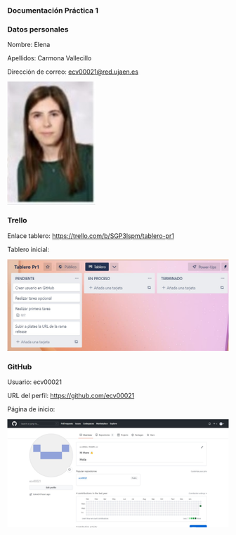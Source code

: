 ### Documentación Práctica 1

### Datos personales
Nombre: Elena 

Apellidos: Carmona Vallecillo

Dirección de correo: ecv00021@red.ujaen.es

<img src='/foto.jpg' width='200px'>

### Trello
Enlace tablero: https://trello.com/b/SGP3lspm/tablero-pr1

Tablero inicial:

<img src='/tablero_inicial.jpg' width='700px'>

### GitHub
Usuario: ecv00021

URL del perfil: https://github.com/ecv00021

Página de inicio:

<img src='/inicio_github.jpg' width='700px'>
